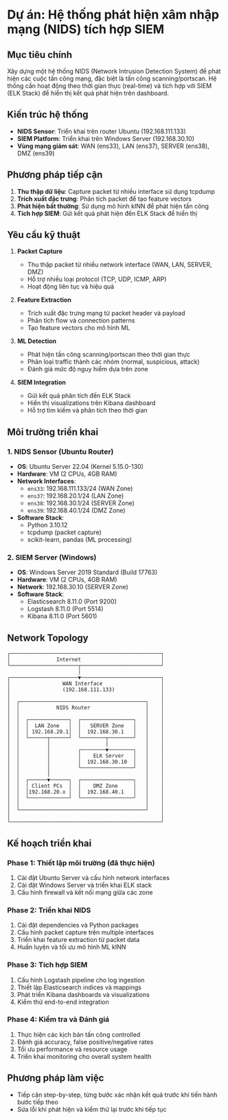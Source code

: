 # Dự án: Hệ thống phát hiện xâm nhập mạng (NIDS) tích hợp SIEM

## Mục tiêu chính
Xây dựng một hệ thống NIDS (Network Intrusion Detection System) để phát hiện các cuộc tấn công mạng, đặc biệt là tấn công scanning/portscan. Hệ thống cần hoạt động theo thời gian thực (real-time) và tích hợp với SIEM (ELK Stack) để hiển thị kết quả phát hiện trên dashboard.

## Kiến trúc hệ thống
- **NIDS Sensor**: Triển khai trên router Ubuntu (192.168.111.133)
- **SIEM Platform**: Triển khai trên Windows Server (192.168.30.10)
- **Vùng mạng giám sát**: WAN (ens33), LAN (ens37), SERVER (ens38), DMZ (ens39)

## Phương pháp tiếp cận
1. **Thu thập dữ liệu**: Capture packet từ nhiều interface sử dụng tcpdump
2. **Trích xuất đặc trưng**: Phân tích packet để tạo feature vectors
3. **Phát hiện bất thường**: Sử dụng mô hình kINN để phát hiện tấn công
4. **Tích hợp SIEM**: Gửi kết quả phát hiện đến ELK Stack để hiển thị

## Yêu cầu kỹ thuật
1. **Packet Capture**
   - Thu thập packet từ nhiều network interface (WAN, LAN, SERVER, DMZ)
   - Hỗ trợ nhiều loại protocol (TCP, UDP, ICMP, ARP)
   - Hoạt động liên tục và hiệu quả

2. **Feature Extraction**
   - Trích xuất đặc trưng mạng từ packet header và payload
   - Phân tích flow và connection patterns
   - Tạo feature vectors cho mô hình ML

3. **ML Detection**
   - Phát hiện tấn công scanning/portscan theo thời gian thực
   - Phân loại traffic thành các nhóm (normal, suspicious, attack)
   - Đánh giá mức độ nguy hiểm dựa trên zone

4. **SIEM Integration**
   - Gửi kết quả phân tích đến ELK Stack
   - Hiển thị visualizations trên Kibana dashboard
   - Hỗ trợ tìm kiếm và phân tích theo thời gian

## Môi trường triển khai

### 1. NIDS Sensor (Ubuntu Router)
- **OS**: Ubuntu Server 22.04 (Kernel 5.15.0-130)
- **Hardware**: VM (2 CPUs, 4GB RAM)
- **Network Interfaces**:
  - `ens33`: 192.168.111.133/24 (WAN Zone)
  - `ens37`: 192.168.20.1/24 (LAN Zone)
  - `ens38`: 192.168.30.1/24 (SERVER Zone)
  - `ens39`: 192.168.40.1/24 (DMZ Zone)
- **Software Stack**:
  - Python 3.10.12
  - tcpdump (packet capture)
  - scikit-learn, pandas (ML processing)

### 2. SIEM Server (Windows)
- **OS**: Windows Server 2019 Standard (Build 17763)
- **Hardware**: VM (2 CPUs, 4GB RAM)
- **Network**: 192.168.30.10 (SERVER Zone)
- **Software Stack**:
  - Elasticsearch 8.11.0 (Port 9200)
  - Logstash 8.11.0 (Port 5514)
  - Kibana 8.11.0 (Port 5601)


## Network Topology
```
┌─────────────────────────────────────────────────┐
│               Internet                          │
└──────────────────────┬──────────────────────────┘
                       │
┌──────────────────────▼──────────────────────────┐
│                 WAN Interface                   │
│                 (192.168.111.133)               │
│                                                 │
│  ┌─────────────────────────────────────────┐    │
│  │            NIDS Router                  │    │
│  │                                         │    │
│  │  ┌─────────────┐  ┌─────────────────┐   │    │
│  │  │  LAN Zone   │  │   SERVER Zone   │   │    │
│  │  │ 192.168.20.1│  │  192.168.30.1   │   │    │
│  │  └──────┬──────┘  └────────┬────────┘   │    │
│  │         │                  │            │    │
│  │         │         ┌────────▼────────┐   │    │
│  │         │         │    ELK Server   │   │    │
│  │         │         │  192.168.30.10  │   │    │
│  │         │         └─────────────────┘   │    │
│  │         │                               │    │
│  │  ┌──────▼──────┐  ┌─────────────────┐   │    │
│  │  │ Client PCs  │  │    DMZ Zone     │   │    │
│  │  │192.168.20.x │  │  192.168.40.1   │   │    │
│  │  └─────────────┘  └─────────────────┘   │    │
│  │                                         │    │
│  └─────────────────────────────────────────┘    │
│                                                 │
└─────────────────────────────────────────────────┘
```

## Kế hoạch triển khai

### Phase 1: Thiết lập môi trường (đã thực hiện)
1. Cài đặt Ubuntu Server và cấu hình network interfaces 
2. Cài đặt Windows Server và triển khai ELK stack 
3. Cấu hình firewall và kết nối mạng giữa các zone 

### Phase 2: Triển khai NIDS
1. Cài đặt dependencies và Python packages 
2. Cấu hình packet capture trên multiple interfaces 
3. Triển khai feature extraction từ packet data 
4. Huấn luyện và tối ưu mô hình ML kINN 

### Phase 3: Tích hợp SIEM
1. Cấu hình Logstash pipeline cho log ingestion
2. Thiết lập Elasticsearch indices và mappings
3. Phát triển Kibana dashboards và visualizations
4. Kiểm thử end-to-end integration

### Phase 4: Kiểm tra và Đánh giá
1. Thực hiện các kịch bản tấn công controlled
2. Đánh giá accuracy, false positive/negative rates
3. Tối ưu performance và resource usage
4. Triển khai monitoring cho overall system health

## Phương pháp làm việc
- Tiếp cận step-by-step, từng bước xác nhận kết quả trước khi tiến hành bước tiếp theo
- Sửa lỗi khi phát hiện và kiểm thử lại trước khi tiếp tục
<!-- - Triển khai đầy đủ tài liệu và logging để thuận tiện cho việc troubleshooting -->
